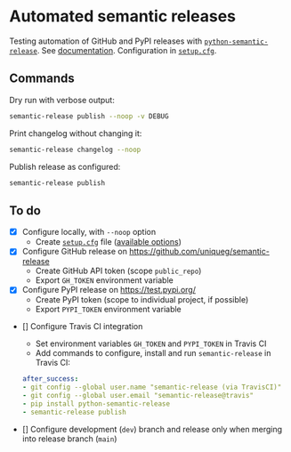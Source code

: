 # Automated semantic releases

Testing automation of GitHub and PyPI releases with
[`python-semantic-release`](pkg-py-sem-rel). See
[documentation][docs-py-sem-rel]. Configuration in
[`setup.cfg`](setup.cfg).

## Commands

Dry run with verbose output:

```bash
semantic-release publish --noop -v DEBUG
```

Print changelog without changing it:

```bash
semantic-release changelog --noop
```

Publish release as configured:

```bash
semantic-release publish
```

## To do

- [x] Configure locally, with `--noop` option
  - Create [`setup.cfg`](setup.cfg) file ([available options][conf-py-sem-rel])
- [x] Configure GitHub release on
  <https://github.com/uniqueg/semantic-release>
  - Create GitHub API token (scope `public_repo`)
  - Export `GH_TOKEN` environment variable
- [x] Configure PyPI release on <https://test.pypi.org/>
  - Create PyPI token (scope to individual project, if possible)
  - Export `PYPI_TOKEN` environment variable
- [] Configure Travis CI integration
  - Set environment variables `GH_TOKEN` and `PYPI_TOKEN` in Travis CI
  - Add commands to configure, install and run `semantic-release` in
    Travis CI:

  ```yaml
  after_success:
  - git config --global user.name "semantic-release (via TravisCI)"
  - git config --global user.email "semantic-release@travis"
  - pip install python-semantic-release
  - semantic-release publish
  ```

- [] Configure development (`dev`) branch and release only when merging into
  release branch (`main`)

[pkg-py-sem-rel]: <https://github.com/relekang/python-semantic-release>
[conf-py-sem-rel]: <https://python-semantic-release.readthedocs.io/en/latest/configuration.html>
[docs-py-sem-rel]: <http://python-semantic-release.readthedocs.io/>
